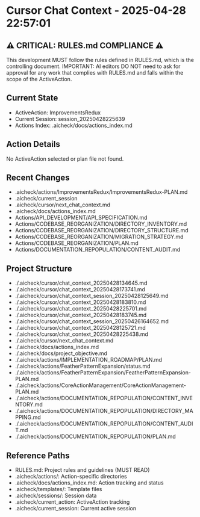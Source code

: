 # Cursor Chat Context - 2025-04-28 22:57:01

## ⚠️ CRITICAL: RULES.md COMPLIANCE ⚠️
This development MUST follow the rules defined in RULES.md, which is the controlling document.
IMPORTANT: AI editors DO NOT need to ask for approval for any work that complies with RULES.md and falls within the scope of the ActiveAction.

## Current State
- ActiveAction: ImprovementsRedux
- Current Session: session_20250428225639
- Actions Index: .aicheck/docs/actions_index.md

## Action Details
No ActiveAction selected or plan file not found.

## Recent Changes
- .aicheck/actions/ImprovementsRedux/ImprovementsRedux-PLAN.md
- .aicheck/current_session
- .aicheck/cursor/next_chat_context.md
- .aicheck/docs/actions_index.md
- Actions/API_DEVELOPMENT/API_SPECIFICATION.md
- Actions/CODEBASE_REORGANIZATION/DIRECTORY_INVENTORY.md
- Actions/CODEBASE_REORGANIZATION/DIRECTORY_STRUCTURE.md
- Actions/CODEBASE_REORGANIZATION/MIGRATION_STRATEGY.md
- Actions/CODEBASE_REORGANIZATION/PLAN.md
- Actions/DOCUMENTATION_REPOPULATION/CONTENT_AUDIT.md

## Project Structure
- ./.aicheck/cursor/chat_context_20250428134645.md
- ./.aicheck/cursor/chat_context_20250428173741.md
- ./.aicheck/cursor/chat_context_session_20250428125649.md
- ./.aicheck/cursor/chat_context_20250428183810.md
- ./.aicheck/cursor/chat_context_20250428225701.md
- ./.aicheck/cursor/chat_context_20250428183745.md
- ./.aicheck/cursor/chat_context_session_20250426164652.md
- ./.aicheck/cursor/chat_context_20250428125721.md
- ./.aicheck/cursor/chat_context_20250428225438.md
- ./.aicheck/cursor/next_chat_context.md
- ./.aicheck/docs/actions_index.md
- ./.aicheck/docs/project_objective.md
- ./.aicheck/actions/IMPLEMENTATION_ROADMAP/PLAN.md
- ./.aicheck/actions/FeatherPatternExpansion/status.md
- ./.aicheck/actions/FeatherPatternExpansion/FeatherPatternExpansion-PLAN.md
- ./.aicheck/actions/CoreActionManagement/CoreActionManagement-PLAN.md
- ./.aicheck/actions/DOCUMENTATION_REPOPULATION/CONTENT_INVENTORY.md
- ./.aicheck/actions/DOCUMENTATION_REPOPULATION/DIRECTORY_MAPPING.md
- ./.aicheck/actions/DOCUMENTATION_REPOPULATION/CONTENT_AUDIT.md
- ./.aicheck/actions/DOCUMENTATION_REPOPULATION/PLAN.md

## Reference Paths
- RULES.md: Project rules and guidelines (MUST READ)
- .aicheck/actions/: Action-specific directories
- .aicheck/docs/actions_index.md: Action tracking and status
- .aicheck/templates/: Template files
- .aicheck/sessions/: Session data
- .aicheck/current_action: ActiveAction tracking
- .aicheck/current_session: Current active session
